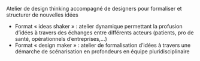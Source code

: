 Atelier de design thinking accompagné de designers pour formaliser et structurer de nouvelles idées
 - Format « ideas shaker » : atelier dynamique permettant la profusion d’idées à travers des échanges entre différents acteurs (patients, pro de santé, opérationnels d’entreprises,…)
 - Format « design maker » : atelier de formalisation d’idées à travers une démarche de scénarisation en profondeurs en équipe pluridisciplinaire
